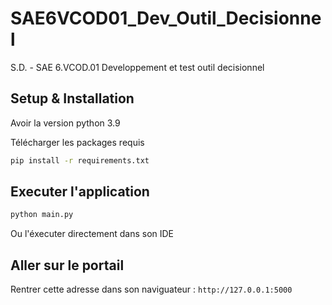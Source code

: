 # SAE6VCOD01_Dev_Outil_Decisionnel
S.D. - SAE 6.VCOD.01 Developpement et test outil decisionnel

## Setup & Installation

Avoir la version python 3.9

Télécharger les packages requis
```bash
pip install -r requirements.txt
```

## Executer l'application

```bash
python main.py
```
Ou l'éxecuter directement dans son IDE

## Aller sur le portail

Rentrer cette adresse dans son naviguateur : `http://127.0.0.1:5000`
